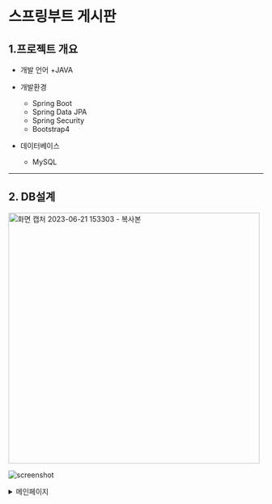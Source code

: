 # 스프링부트 게시판


## 1.프로젝트 개요
+ 개발 언어 
  +JAVA

+ 개발환경
  + Spring Boot
  + Spring Data JPA
  + Spring Security
  + Bootstrap4

+ 데이터베이스
  + MySQL
___
## 2. DB설계
<img width="496" alt="화면 캡처 2023-06-21 153303 - 복사본" src="https://github.com/Baecc/b/assets/116665998/6fd60f09-fea9-4c06-aca9-4988861a1d5e">



![screenshot](https://github.com/Baecc/b/assets/116665998/7bee3c62-6395-4452-a696-ebf48a9a55ba)

<details>
<summary> 메인페이지  </summary>
  ![screenshot](https://github.com/Baecc/b/assets/116665998/7bee3c62-6395-4452-a696-ebf48a9a55ba)
</details>
